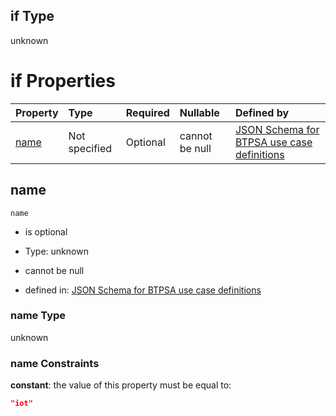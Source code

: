 ## if Type

unknown

# if Properties

| Property      | Type          | Required | Nullable       | Defined by                                                                                                                                                                                                        |
| :------------ | :------------ | :------- | :------------- | :---------------------------------------------------------------------------------------------------------------------------------------------------------------------------------------------------------------- |
| [name](#name) | Not specified | Optional | cannot be null | [JSON Schema for BTPSA use case definitions](btpsa-usecase-properties-services-items-allof-1-then-allof-47-if-properties-name.md "undefined#/properties/services/items/allOf/1/then/allOf/47/if/properties/name") |

## name



`name`

*   is optional

*   Type: unknown

*   cannot be null

*   defined in: [JSON Schema for BTPSA use case definitions](btpsa-usecase-properties-services-items-allof-1-then-allof-47-if-properties-name.md "undefined#/properties/services/items/allOf/1/then/allOf/47/if/properties/name")

### name Type

unknown

### name Constraints

**constant**: the value of this property must be equal to:

```json
"iot"
```
